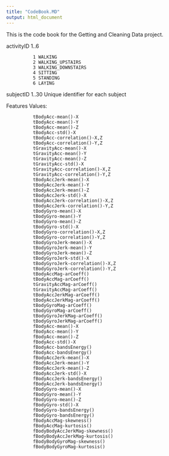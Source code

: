 ```yaml
---
title: "CodeBook.MD"
output: html_document
---
```


This is the code book for the Getting and Cleaning Data project.

activityID    1..6
              
              1 WALKING
              2 WALKING_UPSTAIRS
              3 WALKING_DOWNSTAIRS
              4 SITTING
              5 STANDING
              6 LAYING

subjectID     1..30 
              Unique identifier for each subject
              

Features
Values:
              
              
              tBodyAcc-mean()-X 
              tBodyAcc-mean()-Y 
              tBodyAcc-mean()-Z 
              tBodyAcc-std()-X 
              tBodyAcc-correlation()-X,Z 
              tBodyAcc-correlation()-Y,Z 
              tGravityAcc-mean()-X 
              tGravityAcc-mean()-Y 
              tGravityAcc-mean()-Z 
              tGravityAcc-std()-X 
              tGravityAcc-correlation()-X,Z 
              tGravityAcc-correlation()-Y,Z 
              tBodyAccJerk-mean()-X 
              tBodyAccJerk-mean()-Y 
              tBodyAccJerk-mean()-Z 
              tBodyAccJerk-std()-X 
              tBodyAccJerk-correlation()-X,Z 
              tBodyAccJerk-correlation()-Y,Z 
              tBodyGyro-mean()-X 
              tBodyGyro-mean()-Y 
              tBodyGyro-mean()-Z 
              tBodyGyro-std()-X 
              tBodyGyro-correlation()-X,Z 
              tBodyGyro-correlation()-Y,Z 
              tBodyGyroJerk-mean()-X 
              tBodyGyroJerk-mean()-Y 
              tBodyGyroJerk-mean()-Z 
              tBodyGyroJerk-std()-X 
              tBodyGyroJerk-correlation()-X,Z 
              tBodyGyroJerk-correlation()-Y,Z 
              tBodyAccMag-arCoeff()
              tBodyAccMag-arCoeff()
              tGravityAccMag-arCoeff()
              tGravityAccMag-arCoeff()
              tBodyAccJerkMag-arCoeff()
              tBodyAccJerkMag-arCoeff()
              tBodyGyroMag-arCoeff()
              tBodyGyroMag-arCoeff()
              tBodyGyroJerkMag-arCoeff()
              tBodyGyroJerkMag-arCoeff()
              fBodyAcc-mean()-X 
              fBodyAcc-mean()-Y 
              fBodyAcc-mean()-Z 
              fBodyAcc-std()-X 
              fBodyAcc-bandsEnergy()
              fBodyAcc-bandsEnergy()
              fBodyAccJerk-mean()-X 
              fBodyAccJerk-mean()-Y 
              fBodyAccJerk-mean()-Z 
              fBodyAccJerk-std()-X 
              fBodyAccJerk-bandsEnergy()
              fBodyAccJerk-bandsEnergy()
              fBodyGyro-mean()-X 
              fBodyGyro-mean()-Y 
              fBodyGyro-mean()-Z 
              fBodyGyro-std()-X 
              fBodyGyro-bandsEnergy()
              fBodyGyro-bandsEnergy()
              fBodyAccMag-skewness() 
              fBodyAccMag-kurtosis() 
              fBodyBodyAccJerkMag-skewness() 
              fBodyBodyAccJerkMag-kurtosis() 
              fBodyBodyGyroMag-skewness() 
              fBodyBodyGyroMag-kurtosis()
              
